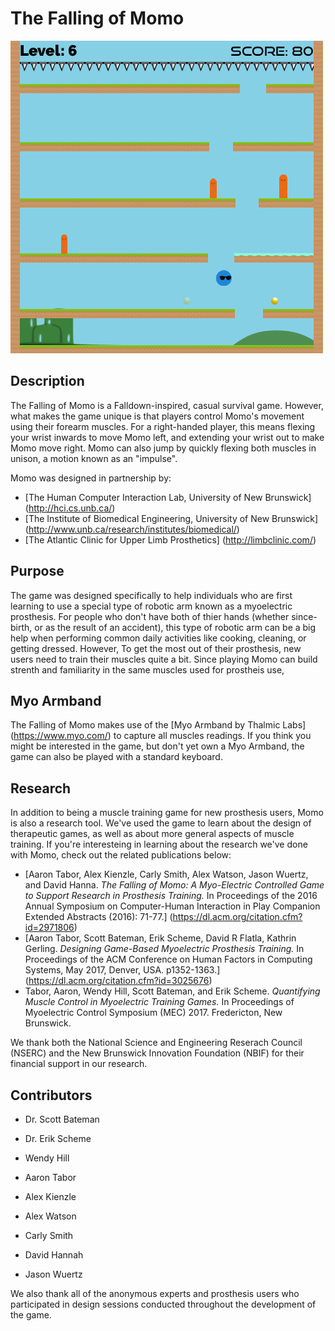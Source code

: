 # The Falling of Momo

  ![Momo](data/images/momo-gameplay.png)


## Description

  The Falling of Momo is a Falldown-inspired, casual survival game. However, what makes the game unique is that players control Momo's movement using their forearm muscles. For a right-handed player, this means flexing your wrist inwards to move Momo left, and extending your wrist out to make Momo move right. Momo can also jump by quickly flexing both muscles in unison, a motion known as an "impulse".

  Momo was designed in partnership by:

  - [The Human Computer Interaction Lab, University of New Brunswick] (http://hci.cs.unb.ca/)
  - [The Institute of Biomedical Engineering, University of New Brunswick] (http://www.unb.ca/research/institutes/biomedical/)
  - [The Atlantic Clinic for Upper Limb Prosthetics] (http://limbclinic.com/)


## Purpose

  The game was designed specifically to help individuals who are first learning to use a special type of robotic arm known as a myoelectric prosthesis. For people who don't have both of thier hands (whether since-birth, or as the result of an accident), this type of robotic arm can be a big help when performing common daily activities like cooking, cleaning, or getting dressed. However, To get the most out of their prosthesis, new users need to train their muscles quite a bit. Since playing Momo can build strenth and familiarity in the same muscles used for prostheis use, 


## Myo Armband

  The Falling of Momo makes use of the [Myo Armband by Thalmic Labs] (https://www.myo.com/) to capture all muscles readings. If you think you might be interested in the game, but don't yet own a Myo Armband, the game can also be played with a standard keyboard.


## Research

  In addition to being a muscle training game for new prosthesis users, Momo is also a research tool. We've used the game to learn about the design of therapeutic games, as well as about more general aspects of muscle training. If you're interesteing in learning about the research we've done with Momo, check out the related publications below:

  - [Aaron Tabor, Alex Kienzle, Carly Smith, Alex Watson, Jason Wuertz, and David Hanna. *The Falling of Momo: A Myo-Electric Controlled Game to Support Research in Prosthesis Training.* In Proceedings of the 2016 Annual Symposium on Computer-Human Interaction in Play Companion Extended Abstracts (2016): 71-77.] (https://dl.acm.org/citation.cfm?id=2971806)
  - [Aaron Tabor, Scott Bateman, Erik Scheme, David R Flatla, Kathrin Gerling. *Designing Game-Based Myoelectric Prosthesis Training.* In Proceedings of the ACM Conference on Human Factors in Computing Systems, May 2017, Denver, USA. p1352-1363.] (https://dl.acm.org/citation.cfm?id=3025676)
  - Tabor, Aaron, Wendy Hill, Scott Bateman, and Erik Scheme. *Quantifying Muscle Control in Myoelectric Training Games.* In Proceedings of Myoelectric Control Symposium (MEC) 2017. Fredericton, New Brunswick.

 We thank both the National Science and Engineering Reserach Council (NSERC) and the New Brunswick Innovation Foundation (NBIF) for their financial support in our research.




## Contributors

  - Dr. Scott Bateman
  - Dr. Erik Scheme
  - Wendy Hill

  - Aaron Tabor
  - Alex Kienzle
  - Alex Watson
  - Carly Smith
  - David Hannah
  - Jason Wuertz

We also thank all of the anonymous experts and prosthesis users who participated in design sessions conducted throughout the development of the game.
